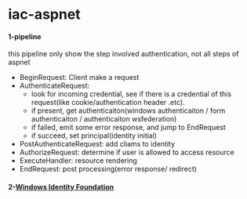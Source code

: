 # iac-aspnet
#### 1-pipeline
this pipeline only show the step involved authentication, not all steps of aspnet 
* BeginRequest: Client make a request
* AuthenticateRequest: 
  * look for incoming credential, see if there is a credential of this request(like cookie/authentication header .etc).
  * if present, get authenticaiton(windows authenticaiton / form authenticaiton / authenticaiton wsfederation)
  * if failed, emit some error response, and jump to EndRequest
  * if succeed, set principal(identity initial)
* PostAuthenticateRequest: add cliams to identity
* AuthorizeRequest: determine if user is allowed to access resource
* ExecuteHandler: resource rendering
* EndRequest: post processing(error response/ redirect)
#### 2-[Windows Identity Foundation](https://docs.microsoft.com/en-us/dotnet/framework/security/index)

